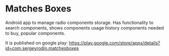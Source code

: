 # Matches Boxes

Android app to manage radio components storage. Has functionality to search components, shows components usage history
components needed to buy, popular components.

It is published on google play:  https://play.google.com/store/apps/details?id=com.sergeyrodin.matchesboxes